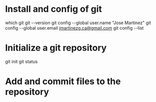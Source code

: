 # Install and config of git
which git
git --version
git config --global user.name "Jose Martinez"
git config --global user.email jmartinezg.ca@gmail.com
git config --list

# Initialize a git repository
git init
git status

# Add and commit files to the repository
